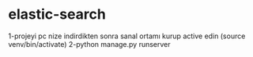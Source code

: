 # elastic-search
1-projeyi pc nize indirdikten sonra sanal ortamı kurup active edin 
(source venv/bin/activate) 
2-python manage.py runserver 
